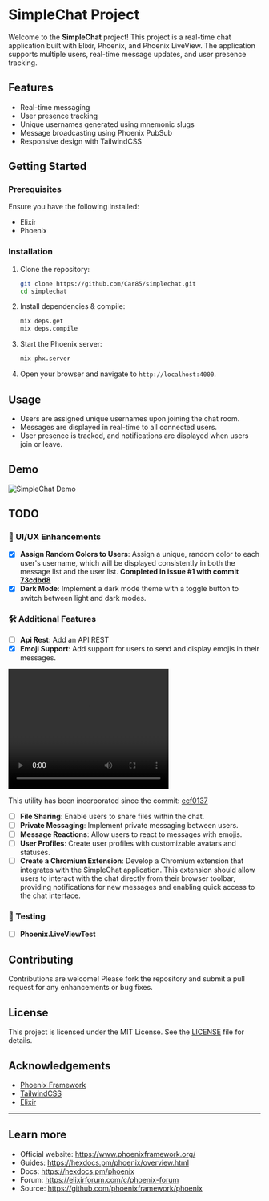 # SimpleChat Project

Welcome to the **SimpleChat** project! This project is a real-time chat application built with Elixir, Phoenix, and Phoenix LiveView. The application supports multiple users, real-time message updates, and user presence tracking.

## Features

- Real-time messaging
- User presence tracking
- Unique usernames generated using mnemonic slugs
- Message broadcasting using Phoenix PubSub
- Responsive design with TailwindCSS

## Getting Started

### Prerequisites

Ensure you have the following installed:

- Elixir
- Phoenix

### Installation

1. Clone the repository:

    ```sh
    git clone https://github.com/Car85/simplechat.git
    cd simplechat
    ```

2. Install dependencies & compile:

    ```sh
    mix deps.get
    mix deps.compile

    ```

3. Start the Phoenix server:

    ```sh
    mix phx.server
    ```

4. Open your browser and navigate to `http://localhost:4000`.

## Usage

- Users are assigned unique usernames upon joining the chat room.
- Messages are displayed in real-time to all connected users.
- User presence is tracked, and notifications are displayed when users join or leave.

## Demo

![SimpleChat Demo](/assets/simplechat_demo.gif)

## TODO

### 🎨 UI/UX Enhancements

- [x] **Assign Random Colors to Users**: Assign a unique, random color to each user's username, which will be displayed consistently in both the message list and the user list. **Completed in issue #1 with commit [73cdbd8](https://github.com/Car85/simplechat/commit/73cdbd816e4370c7b00c381258cf248a3706b7df)**
- [x] **Dark Mode**: Implement a dark mode theme with a toggle button to switch between light and dark modes.

### 🛠️ Additional Features

- [ ] **Api Rest**: Add an API REST
- [x] **Emoji Support**: Add support for users to send and display emojis in their messages.

<video width="320" height="240" controls>
  <source src="/media/simple_chat_emojies-2024-09-04_01.59.04.mkv" type="video/mkv">
</video>

This utility has been incorporated since the commit: [ecf0137](https://github.com/Car85/simplechat/commit/ecf0137846bac19dc36526b0da0d7b094b074c26)


- [ ] **File Sharing**: Enable users to share files within the chat.
- [ ] **Private Messaging**: Implement private messaging between users.
- [ ] **Message Reactions**: Allow users to react to messages with emojis.
- [ ] **User Profiles**: Create user profiles with customizable avatars and statuses.
- [ ] **Create a Chromium Extension**: Develop a Chromium extension that integrates with the SimpleChat application. This extension should allow users to interact with the chat directly from their browser toolbar, providing notifications for new messages and enabling quick access to the chat interface.

### 🔬  Testing

- [ ] **Phoenix.LiveViewTest**


## Contributing

Contributions are welcome! Please fork the repository and submit a pull request for any enhancements or bug fixes.

## License

This project is licensed under the MIT License. See the [LICENSE](LICENSE) file for details.

## Acknowledgements

- [Phoenix Framework](https://www.phoenixframework.org/)
- [TailwindCSS](https://tailwindcss.com/)
- [Elixir](https://elixir-lang.org/)

---



## Learn more

  * Official website: https://www.phoenixframework.org/
  * Guides: https://hexdocs.pm/phoenix/overview.html
  * Docs: https://hexdocs.pm/phoenix
  * Forum: https://elixirforum.com/c/phoenix-forum
  * Source: https://github.com/phoenixframework/phoenix
